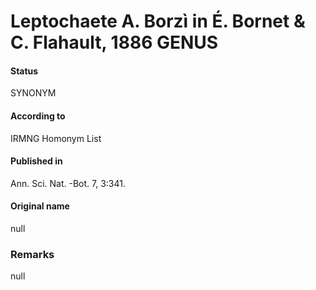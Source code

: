# Leptochaete A. Borzì in É. Bornet & C. Flahault, 1886 GENUS

#### Status
SYNONYM

#### According to
IRMNG Homonym List

#### Published in
Ann. Sci. Nat. -Bot. 7, 3:341.

#### Original name
null

### Remarks
null